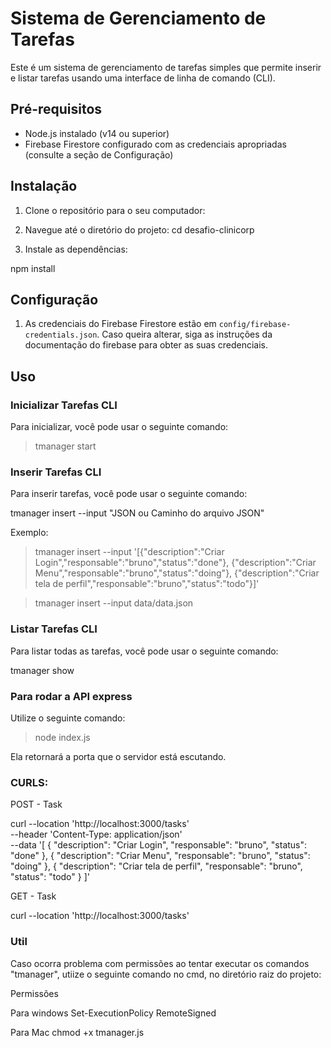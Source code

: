 # Sistema de Gerenciamento de Tarefas

Este é um sistema de gerenciamento de tarefas simples que permite inserir e listar tarefas usando uma interface de linha de comando (CLI).

## Pré-requisitos

- Node.js instalado (v14 ou superior)
- Firebase Firestore configurado com as credenciais apropriadas (consulte a seção de Configuração)

## Instalação

1. Clone o repositório para o seu computador:


2. Navegue até o diretório do projeto: cd desafio-clinicorp


3. Instale as dependências:

npm install


## Configuração

1. As credenciais do Firebase Firestore estão em `config/firebase-credentials.json`. Caso queira alterar, siga as instruções da documentação do firebase para obter as suas credenciais.

## Uso

### Inicializar Tarefas CLI
Para inicializar, você pode usar o seguinte comando:

> tmanager start

### Inserir Tarefas CLI

Para inserir tarefas, você pode usar o seguinte comando:

tmanager insert --input "JSON ou Caminho do arquivo JSON"

Exemplo:

> tmanager insert --input '[{\"description\":\"Criar Login\",\"responsable\":\"bruno\",\"status\":\"done\"}, {\"description\":\"Criar Menu\",\"responsable\":\"bruno\",\"status\":\"doing\"}, {\"description\":\"Criar tela de perfil\",\"responsable\":\"bruno\",\"status\":\"todo\"}]'

> tmanager insert --input data/data.json    


### Listar Tarefas CLI

Para listar todas as tarefas, você pode usar o seguinte comando:

tmanager show


### Para rodar a API express

Utilize o seguinte comando:

> node index.js

Ela retornará a porta que o servidor está escutando.


### CURLS:

POST - Task

curl --location 'http://localhost:3000/tasks' \
--header 'Content-Type: application/json' \
--data '[
    {
        "description": "Criar Login",
        "responsable": "bruno",
        "status": "done"
    },
    {
        "description": "Criar Menu",
        "responsable": "bruno",
        "status": "doing"
    },
    {
        "description": "Criar tela de perfil",
        "responsable": "bruno",
        "status": "todo"
    }
]'

GET - Task

curl --location 'http://localhost:3000/tasks'



### Util

Caso ocorra problema com permissões ao tentar executar os comandos "tmanager", utiize o seguinte comando no cmd, no diretório raiz do projeto:

Permissões 

Para windows
Set-ExecutionPolicy RemoteSigned

Para Mac
chmod +x tmanager.js